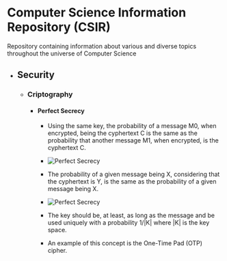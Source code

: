 # Computer Science Information Repository (CSIR)
Repository containing information about various and diverse topics throughout the universe of Computer Science

- ## Security
  - ### Criptography
    - #### Perfect Secrecy
      - Using the same key, the probability of a message M0, when encrypted, being the cyphertext C is the same as the probability that another message M1, when encrypted, is the cyphertext C.
      - ![Perfect Secrecy](https://user-images.githubusercontent.com/40281674/234708616-d57b390f-8fc3-43dc-b235-e4a945c89a5e.png)
      
      - The probability of a given message being X, considering that the cyphertext is Y, is the same as the probability of a given message being X.
      - ![Perfect Secrecy](https://user-images.githubusercontent.com/40281674/234709220-916dd0c4-2c8a-4f49-8fda-30285773eef4.png)
      
      - The key should be, at least, as long as the message and be used uniquely with a probability 1/|K| where |K| is the key space.

      - An example of this concept is the One-Time Pad (OTP) cipher.
